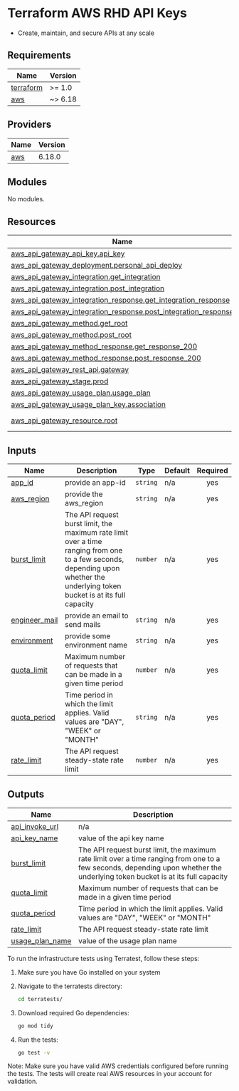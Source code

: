 # Terraform AWS RHD API Keys

* Create, maintain, and secure APIs at any scale

<!-- BEGIN_TF_DOCS -->
## Requirements

| Name | Version |
|------|---------|
| <a name="requirement_terraform"></a> [terraform](#requirement\_terraform) | >= 1.0 |
| <a name="requirement_aws"></a> [aws](#requirement\_aws) | ~> 6.18 |

## Providers

| Name | Version |
|------|---------|
| <a name="provider_aws"></a> [aws](#provider\_aws) | 6.18.0 |

## Modules

No modules.

## Resources

| Name | Type |
|------|------|
| [aws_api_gateway_api_key.api_key](https://registry.terraform.io/providers/hashicorp/aws/latest/docs/resources/api_gateway_api_key) | resource |
| [aws_api_gateway_deployment.personal_api_deploy](https://registry.terraform.io/providers/hashicorp/aws/latest/docs/resources/api_gateway_deployment) | resource |
| [aws_api_gateway_integration.get_integration](https://registry.terraform.io/providers/hashicorp/aws/latest/docs/resources/api_gateway_integration) | resource |
| [aws_api_gateway_integration.post_integration](https://registry.terraform.io/providers/hashicorp/aws/latest/docs/resources/api_gateway_integration) | resource |
| [aws_api_gateway_integration_response.get_integration_response](https://registry.terraform.io/providers/hashicorp/aws/latest/docs/resources/api_gateway_integration_response) | resource |
| [aws_api_gateway_integration_response.post_integration_response](https://registry.terraform.io/providers/hashicorp/aws/latest/docs/resources/api_gateway_integration_response) | resource |
| [aws_api_gateway_method.get_root](https://registry.terraform.io/providers/hashicorp/aws/latest/docs/resources/api_gateway_method) | resource |
| [aws_api_gateway_method.post_root](https://registry.terraform.io/providers/hashicorp/aws/latest/docs/resources/api_gateway_method) | resource |
| [aws_api_gateway_method_response.get_response_200](https://registry.terraform.io/providers/hashicorp/aws/latest/docs/resources/api_gateway_method_response) | resource |
| [aws_api_gateway_method_response.post_response_200](https://registry.terraform.io/providers/hashicorp/aws/latest/docs/resources/api_gateway_method_response) | resource |
| [aws_api_gateway_rest_api.gateway](https://registry.terraform.io/providers/hashicorp/aws/latest/docs/resources/api_gateway_rest_api) | resource |
| [aws_api_gateway_stage.prod](https://registry.terraform.io/providers/hashicorp/aws/latest/docs/resources/api_gateway_stage) | resource |
| [aws_api_gateway_usage_plan.usage_plan](https://registry.terraform.io/providers/hashicorp/aws/latest/docs/resources/api_gateway_usage_plan) | resource |
| [aws_api_gateway_usage_plan_key.association](https://registry.terraform.io/providers/hashicorp/aws/latest/docs/resources/api_gateway_usage_plan_key) | resource |
| [aws_api_gateway_resource.root](https://registry.terraform.io/providers/hashicorp/aws/latest/docs/data-sources/api_gateway_resource) | data source |

## Inputs

| Name | Description | Type | Default | Required |
|------|-------------|------|---------|:--------:|
| <a name="input_app_id"></a> [app\_id](#input\_app\_id) | provide an app-id | `string` | n/a | yes |
| <a name="input_aws_region"></a> [aws\_region](#input\_aws\_region) | provide the aws\_region | `string` | n/a | yes |
| <a name="input_burst_limit"></a> [burst\_limit](#input\_burst\_limit) | The API request burst limit, the maximum rate limit over a time ranging from one to a few seconds, depending upon whether the underlying token bucket is at its full capacity | `number` | n/a | yes |
| <a name="input_engineer_mail"></a> [engineer\_mail](#input\_engineer\_mail) | provide an email to send mails | `string` | n/a | yes |
| <a name="input_environment"></a> [environment](#input\_environment) | provide some environment name | `string` | n/a | yes |
| <a name="input_quota_limit"></a> [quota\_limit](#input\_quota\_limit) | Maximum number of requests that can be made in a given time period | `number` | n/a | yes |
| <a name="input_quota_period"></a> [quota\_period](#input\_quota\_period) | Time period in which the limit applies. Valid values are "DAY", "WEEK" or "MONTH" | `string` | n/a | yes |
| <a name="input_rate_limit"></a> [rate\_limit](#input\_rate\_limit) | The API request steady-state rate limit | `number` | n/a | yes |

## Outputs

| Name | Description |
|------|-------------|
| <a name="output_api_invoke_url"></a> [api\_invoke\_url](#output\_api\_invoke\_url) | n/a |
| <a name="output_api_key_name"></a> [api\_key\_name](#output\_api\_key\_name) | value of the api key name |
| <a name="output_burst_limit"></a> [burst\_limit](#output\_burst\_limit) | The API request burst limit, the maximum rate limit over a time ranging from one to a few seconds, depending upon whether the underlying token bucket is at its full capacity |
| <a name="output_quota_limit"></a> [quota\_limit](#output\_quota\_limit) | Maximum number of requests that can be made in a given time period |
| <a name="output_quota_period"></a> [quota\_period](#output\_quota\_period) | Time period in which the limit applies. Valid values are "DAY", "WEEK" or "MONTH" |
| <a name="output_rate_limit"></a> [rate\_limit](#output\_rate\_limit) | The API request steady-state rate limit |
| <a name="output_usage_plan_name"></a> [usage\_plan\_name](#output\_usage\_plan\_name) | value of the usage plan name |
<!-- END_TF_DOCS -->

<!-- Terratest Executions -->
To run the infrastructure tests using Terratest, follow these steps:

1. Make sure you have Go installed on your system
2. Navigate to the terratests directory:
   ```bash
   cd terratests/
   ```

3. Download required Go dependencies:
   ```bash
   go mod tidy
   ```

4. Run the tests:
   ```bash
   go test -v
   ```

Note: Make sure you have valid AWS credentials configured before running the tests. The tests will create real AWS resources in your account for validation.
<!-- END Terratest Executions-->
